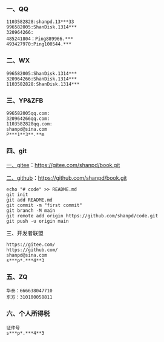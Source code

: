 ### 一、QQ

```
1103582828:shanpd.13***33
996582005:ShanDisk.1314***
320964266:
485241804：Ping889966.***
493427970:Ping100544.***
```

### 二、WX

```
996582005:ShanDisk.1314***
320964266:ShanDisk.1314***
1103582828:ShanDisk.1314***
```

### 三、YP&ZFB

```
996582005qq.com:
320964266qq.com:
1103582828qq.com:
shanpd@sina.com
P***1**3**.**m
```

### 四、git

[一、gitee](https://gitee.com/)：https://gitee.com/shanpd/book.git

[二、github](https://github.com/)：https://github.com/shanpd/book.git

```
echo "# code" >> README.md
git init
git add README.md
git commit -m "first commit"
git branch -M main
git remote add origin https://github.com/shanpd/code.git
git push -u origin main
```



三、开发者联盟

```
https://gitee.com/
https://github.com/
shanpd@sina.com
s***p*.***4**3
```



### 五、ZQ

```
华泰：666638047710
东方：310100058811
```

### 六、个人所得税

```
证件号
s***p*.***4**3
```

